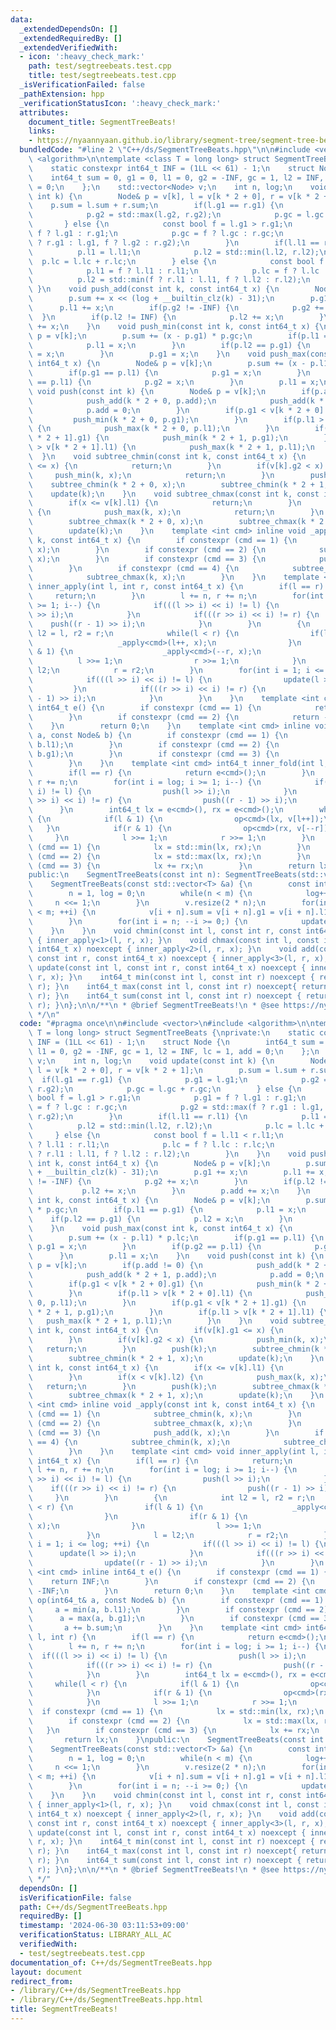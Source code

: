 ```yaml
---
data:
  _extendedDependsOn: []
  _extendedRequiredBy: []
  _extendedVerifiedWith:
  - icon: ':heavy_check_mark:'
    path: test/segtreebeats.test.cpp
    title: test/segtreebeats.test.cpp
  _isVerificationFailed: false
  _pathExtension: hpp
  _verificationStatusIcon: ':heavy_check_mark:'
  attributes:
    document_title: SegmentTreeBeats!
    links:
    - https://nyaannyaan.github.io/library/segment-tree/segment-tree-beats.hpp
  bundledCode: "#line 2 \"C++/ds/SegmentTreeBeats.hpp\"\n\n#include <vector>\n#include\
    \ <algorithm>\n\ntemplate <class T = long long> struct SegmentTreeBeats {\nprivate:\n\
    \    static constexpr int64_t INF = (1LL << 61) - 1;\n    struct Node {\n    \
    \    int64_t sum = 0, g1 = 0, l1 = 0, g2 = -INF, gc = 1, l2 = INF, lc = 1, add\
    \ = 0;\n    };\n    std::vector<Node> v;\n    int n, log;\n    void update(const\
    \ int k) {\n        Node& p = v[k], l = v[k * 2 + 0], r = v[k * 2 + 1];\n    \
    \    p.sum = l.sum + r.sum;\n        if(l.g1 == r.g1) {\n            p.g1 = l.g1;\n\
    \            p.g2 = std::max(l.g2, r.g2);\n            p.gc = l.gc + r.gc;\n \
    \       } else {\n            const bool f = l.g1 > r.g1;\n            p.g1 =\
    \ f ? l.g1 : r.g1;\n            p.gc = f ? l.gc : r.gc;\n            p.g2 = std::max(f\
    \ ? r.g1 : l.g1, f ? l.g2 : r.g2);\n        }\n        if(l.l1 == r.l1) {\n  \
    \          p.l1 = l.l1;\n            p.l2 = std::min(l.l2, r.l2);\n          \
    \  p.lc = l.lc + r.lc;\n        } else {\n            const bool f = l.l1 < r.l1;\n\
    \            p.l1 = f ? l.l1 : r.l1;\n            p.lc = f ? l.lc : r.lc;\n  \
    \          p.l2 = std::min(f ? r.l1 : l.l1, f ? l.l2 : r.l2);\n        }\n   \
    \ }\n    void push_add(const int k, const int64_t x) {\n        Node& p = v[k];\n\
    \        p.sum += x << (log + __builtin_clz(k) - 31);\n        p.g1 += x;\n  \
    \      p.l1 += x;\n        if(p.g2 != -INF) {\n            p.g2 += x;\n      \
    \  }\n        if(p.l2 != INF) {\n            p.l2 += x;\n        }\n        p.add\
    \ += x;\n    }\n    void push_min(const int k, const int64_t x) {\n        Node&\
    \ p = v[k];\n        p.sum += (x - p.g1) * p.gc;\n        if(p.l1 == p.g1) {\n\
    \            p.l1 = x;\n        }\n        if(p.l2 == p.g1) {\n            p.l2\
    \ = x;\n        }\n        p.g1 = x;\n    }\n    void push_max(const int k, const\
    \ int64_t x) {\n        Node& p = v[k];\n        p.sum += (x - p.l1) * p.lc;\n\
    \        if(p.g1 == p.l1) {\n            p.g1 = x;\n        }\n        if(p.g2\
    \ == p.l1) {\n            p.g2 = x;\n        }\n        p.l1 = x;\n    }\n   \
    \ void push(const int k) {\n        Node& p = v[k];\n        if(p.add != 0) {\n\
    \            push_add(k * 2 + 0, p.add);\n            push_add(k * 2 + 1, p.add);\n\
    \            p.add = 0;\n        }\n        if(p.g1 < v[k * 2 + 0].g1) {\n   \
    \         push_min(k * 2 + 0, p.g1);\n        }\n        if(p.l1 > v[k * 2 + 0].l1)\
    \ {\n            push_max(k * 2 + 0, p.l1);\n        }\n        if(p.g1 < v[k\
    \ * 2 + 1].g1) {\n            push_min(k * 2 + 1, p.g1);\n        }\n        if(p.l1\
    \ > v[k * 2 + 1].l1) {\n            push_max(k * 2 + 1, p.l1);\n        }\n  \
    \  }\n    void subtree_chmin(const int k, const int64_t x) {\n        if(v[k].g1\
    \ <= x) {\n            return;\n        }\n        if(v[k].g2 < x) {\n       \
    \     push_min(k, x);\n            return;\n        }\n        push(k);\n    \
    \    subtree_chmin(k * 2 + 0, x);\n        subtree_chmin(k * 2 + 1, x);\n    \
    \    update(k);\n    }\n    void subtree_chmax(const int k, const int64_t x) {\n\
    \        if(x <= v[k].l1) {\n            return;\n        }\n        if(x < v[k].l2)\
    \ {\n            push_max(k, x);\n            return;\n        }\n        push(k);\n\
    \        subtree_chmax(k * 2 + 0, x);\n        subtree_chmax(k * 2 + 1, x);\n\
    \        update(k);\n    }\n    template <int cmd> inline void _apply(const int\
    \ k, const int64_t x) {\n        if constexpr (cmd == 1) {\n            subtree_chmin(k,\
    \ x);\n        }\n        if constexpr (cmd == 2) {\n            subtree_chmax(k,\
    \ x);\n        }\n        if constexpr (cmd == 3) {\n            push_add(k, x);\n\
    \        }\n        if constexpr (cmd == 4) {\n            subtree_chmin(k, x);\n\
    \            subtree_chmax(k, x);\n        }\n    }\n    template <int cmd> void\
    \ inner_apply(int l, int r, const int64_t x) {\n        if(l == r) {\n       \
    \     return;\n        }\n        l += n, r += n;\n        for(int i = log; i\
    \ >= 1; i--) {\n            if(((l >> i) << i) != l) {\n                push(l\
    \ >> i);\n            }\n            if(((r >> i) << i) != r) {\n            \
    \    push((r - 1) >> i);\n            }\n        }\n        {\n            int\
    \ l2 = l, r2 = r;\n            while(l < r) {\n                if(l & 1) {\n \
    \                   _apply<cmd>(l++, x);\n                }\n                if(r\
    \ & 1) {\n                    _apply<cmd>(--r, x);\n                }\n      \
    \          l >>= 1;\n                r >>= 1;\n            }\n            l =\
    \ l2;\n            r = r2;\n        }\n        for(int i = 1; i <= log; ++i) {\n\
    \            if(((l >> i) << i) != l) {\n                update(l >> i);\n   \
    \         }\n            if(((r >> i) << i) != r) {\n                update((r\
    \ - 1) >> i);\n            }\n        }\n    }\n    template <int cmd> inline\
    \ int64_t e() {\n        if constexpr (cmd == 1) {\n            return INF;\n\
    \        }\n        if constexpr (cmd == 2) {\n            return -INF;\n    \
    \    }\n        return 0;\n    }\n    template <int cmd> inline void op(int64_t&\
    \ a, const Node& b) {\n        if constexpr (cmd == 1) {\n            a = min(a,\
    \ b.l1);\n        }\n        if constexpr (cmd == 2) {\n            a = max(a,\
    \ b.g1);\n        }\n        if constexpr (cmd == 3) {\n            a += b.sum;\n\
    \        }\n    }\n    template <int cmd> int64_t inner_fold(int l, int r) {\n\
    \        if(l == r) {\n            return e<cmd>();\n        }\n        l += n,\
    \ r += n;\n        for(int i = log; i >= 1; i--) {\n            if(((l >> i) <<\
    \ i) != l) {\n                push(l >> i);\n            }\n            if(((r\
    \ >> i) << i) != r) {\n                push((r - 1) >> i);\n            }\n  \
    \      }\n        int64_t lx = e<cmd>(), rx = e<cmd>();\n        while(l < r)\
    \ {\n            if(l & 1) {\n                op<cmd>(lx, v[l++]);\n         \
    \   }\n            if(r & 1) {\n                op<cmd>(rx, v[--r]);\n       \
    \     }\n            l >>= 1;\n            r >>= 1;\n        }\n        if constexpr\
    \ (cmd == 1) {\n            lx = std::min(lx, rx);\n        }\n        if constexpr\
    \ (cmd == 2) {\n            lx = std::max(lx, rx);\n        }\n        if constexpr\
    \ (cmd == 3) {\n            lx += rx;\n        }\n        return lx;\n    }\n\
    public:\n    SegmentTreeBeats(const int n): SegmentTreeBeats(std::vector<T>(n)){}\n\
    \    SegmentTreeBeats(const std::vector<T> &a) {\n        const int m = a.size();\n\
    \        n = 1, log = 0;\n        while(n < m) {\n            log++;\n       \
    \     n <<= 1;\n        }\n        v.resize(2 * n);\n        for(int i = 0; i\
    \ < m; ++i) {\n            v[i + n].sum = v[i + n].g1 = v[i + n].l1 = a[i];\n\
    \        }\n        for(int i = n; --i >= 0;) {\n            update(i);\n    \
    \    }\n    }\n    void chmin(const int l, const int r, const int64_t x) noexcept\
    \ { inner_apply<1>(l, r, x); }\n    void chmax(const int l, const int r, const\
    \ int64_t x) noexcept { inner_apply<2>(l, r, x); }\n    void add(const int l,\
    \ const int r, const int64_t x) noexcept { inner_apply<3>(l, r, x); }\n    void\
    \ update(const int l, const int r, const int64_t x) noexcept { inner_apply<4>(l,\
    \ r, x); }\n    int64_t min(const int l, const int r) noexcept { return inner_fold<1>(l,\
    \ r); }\n    int64_t max(const int l, const int r) noexcept{ return inner_fold<2>(l,\
    \ r); }\n    int64_t sum(const int l, const int r) noexcept { return inner_fold<3>(l,\
    \ r); }\n};\n\n/**\n * @brief SegmentTreeBeats!\n * @see https://nyaannyaan.github.io/library/segment-tree/segment-tree-beats.hpp\n\
    \ */\n"
  code: "#pragma once\n\n#include <vector>\n#include <algorithm>\n\ntemplate <class\
    \ T = long long> struct SegmentTreeBeats {\nprivate:\n    static constexpr int64_t\
    \ INF = (1LL << 61) - 1;\n    struct Node {\n        int64_t sum = 0, g1 = 0,\
    \ l1 = 0, g2 = -INF, gc = 1, l2 = INF, lc = 1, add = 0;\n    };\n    std::vector<Node>\
    \ v;\n    int n, log;\n    void update(const int k) {\n        Node& p = v[k],\
    \ l = v[k * 2 + 0], r = v[k * 2 + 1];\n        p.sum = l.sum + r.sum;\n      \
    \  if(l.g1 == r.g1) {\n            p.g1 = l.g1;\n            p.g2 = std::max(l.g2,\
    \ r.g2);\n            p.gc = l.gc + r.gc;\n        } else {\n            const\
    \ bool f = l.g1 > r.g1;\n            p.g1 = f ? l.g1 : r.g1;\n            p.gc\
    \ = f ? l.gc : r.gc;\n            p.g2 = std::max(f ? r.g1 : l.g1, f ? l.g2 :\
    \ r.g2);\n        }\n        if(l.l1 == r.l1) {\n            p.l1 = l.l1;\n  \
    \          p.l2 = std::min(l.l2, r.l2);\n            p.lc = l.lc + r.lc;\n   \
    \     } else {\n            const bool f = l.l1 < r.l1;\n            p.l1 = f\
    \ ? l.l1 : r.l1;\n            p.lc = f ? l.lc : r.lc;\n            p.l2 = std::min(f\
    \ ? r.l1 : l.l1, f ? l.l2 : r.l2);\n        }\n    }\n    void push_add(const\
    \ int k, const int64_t x) {\n        Node& p = v[k];\n        p.sum += x << (log\
    \ + __builtin_clz(k) - 31);\n        p.g1 += x;\n        p.l1 += x;\n        if(p.g2\
    \ != -INF) {\n            p.g2 += x;\n        }\n        if(p.l2 != INF) {\n \
    \           p.l2 += x;\n        }\n        p.add += x;\n    }\n    void push_min(const\
    \ int k, const int64_t x) {\n        Node& p = v[k];\n        p.sum += (x - p.g1)\
    \ * p.gc;\n        if(p.l1 == p.g1) {\n            p.l1 = x;\n        }\n    \
    \    if(p.l2 == p.g1) {\n            p.l2 = x;\n        }\n        p.g1 = x;\n\
    \    }\n    void push_max(const int k, const int64_t x) {\n        Node& p = v[k];\n\
    \        p.sum += (x - p.l1) * p.lc;\n        if(p.g1 == p.l1) {\n           \
    \ p.g1 = x;\n        }\n        if(p.g2 == p.l1) {\n            p.g2 = x;\n  \
    \      }\n        p.l1 = x;\n    }\n    void push(const int k) {\n        Node&\
    \ p = v[k];\n        if(p.add != 0) {\n            push_add(k * 2 + 0, p.add);\n\
    \            push_add(k * 2 + 1, p.add);\n            p.add = 0;\n        }\n\
    \        if(p.g1 < v[k * 2 + 0].g1) {\n            push_min(k * 2 + 0, p.g1);\n\
    \        }\n        if(p.l1 > v[k * 2 + 0].l1) {\n            push_max(k * 2 +\
    \ 0, p.l1);\n        }\n        if(p.g1 < v[k * 2 + 1].g1) {\n            push_min(k\
    \ * 2 + 1, p.g1);\n        }\n        if(p.l1 > v[k * 2 + 1].l1) {\n         \
    \   push_max(k * 2 + 1, p.l1);\n        }\n    }\n    void subtree_chmin(const\
    \ int k, const int64_t x) {\n        if(v[k].g1 <= x) {\n            return;\n\
    \        }\n        if(v[k].g2 < x) {\n            push_min(k, x);\n         \
    \   return;\n        }\n        push(k);\n        subtree_chmin(k * 2 + 0, x);\n\
    \        subtree_chmin(k * 2 + 1, x);\n        update(k);\n    }\n    void subtree_chmax(const\
    \ int k, const int64_t x) {\n        if(x <= v[k].l1) {\n            return;\n\
    \        }\n        if(x < v[k].l2) {\n            push_max(k, x);\n         \
    \   return;\n        }\n        push(k);\n        subtree_chmax(k * 2 + 0, x);\n\
    \        subtree_chmax(k * 2 + 1, x);\n        update(k);\n    }\n    template\
    \ <int cmd> inline void _apply(const int k, const int64_t x) {\n        if constexpr\
    \ (cmd == 1) {\n            subtree_chmin(k, x);\n        }\n        if constexpr\
    \ (cmd == 2) {\n            subtree_chmax(k, x);\n        }\n        if constexpr\
    \ (cmd == 3) {\n            push_add(k, x);\n        }\n        if constexpr (cmd\
    \ == 4) {\n            subtree_chmin(k, x);\n            subtree_chmax(k, x);\n\
    \        }\n    }\n    template <int cmd> void inner_apply(int l, int r, const\
    \ int64_t x) {\n        if(l == r) {\n            return;\n        }\n       \
    \ l += n, r += n;\n        for(int i = log; i >= 1; i--) {\n            if(((l\
    \ >> i) << i) != l) {\n                push(l >> i);\n            }\n        \
    \    if(((r >> i) << i) != r) {\n                push((r - 1) >> i);\n       \
    \     }\n        }\n        {\n            int l2 = l, r2 = r;\n            while(l\
    \ < r) {\n                if(l & 1) {\n                    _apply<cmd>(l++, x);\n\
    \                }\n                if(r & 1) {\n                    _apply<cmd>(--r,\
    \ x);\n                }\n                l >>= 1;\n                r >>= 1;\n\
    \            }\n            l = l2;\n            r = r2;\n        }\n        for(int\
    \ i = 1; i <= log; ++i) {\n            if(((l >> i) << i) != l) {\n          \
    \      update(l >> i);\n            }\n            if(((r >> i) << i) != r) {\n\
    \                update((r - 1) >> i);\n            }\n        }\n    }\n    template\
    \ <int cmd> inline int64_t e() {\n        if constexpr (cmd == 1) {\n        \
    \    return INF;\n        }\n        if constexpr (cmd == 2) {\n            return\
    \ -INF;\n        }\n        return 0;\n    }\n    template <int cmd> inline void\
    \ op(int64_t& a, const Node& b) {\n        if constexpr (cmd == 1) {\n       \
    \     a = min(a, b.l1);\n        }\n        if constexpr (cmd == 2) {\n      \
    \      a = max(a, b.g1);\n        }\n        if constexpr (cmd == 3) {\n     \
    \       a += b.sum;\n        }\n    }\n    template <int cmd> int64_t inner_fold(int\
    \ l, int r) {\n        if(l == r) {\n            return e<cmd>();\n        }\n\
    \        l += n, r += n;\n        for(int i = log; i >= 1; i--) {\n          \
    \  if(((l >> i) << i) != l) {\n                push(l >> i);\n            }\n\
    \            if(((r >> i) << i) != r) {\n                push((r - 1) >> i);\n\
    \            }\n        }\n        int64_t lx = e<cmd>(), rx = e<cmd>();\n   \
    \     while(l < r) {\n            if(l & 1) {\n                op<cmd>(lx, v[l++]);\n\
    \            }\n            if(r & 1) {\n                op<cmd>(rx, v[--r]);\n\
    \            }\n            l >>= 1;\n            r >>= 1;\n        }\n      \
    \  if constexpr (cmd == 1) {\n            lx = std::min(lx, rx);\n        }\n\
    \        if constexpr (cmd == 2) {\n            lx = std::max(lx, rx);\n     \
    \   }\n        if constexpr (cmd == 3) {\n            lx += rx;\n        }\n \
    \       return lx;\n    }\npublic:\n    SegmentTreeBeats(const int n): SegmentTreeBeats(std::vector<T>(n)){}\n\
    \    SegmentTreeBeats(const std::vector<T> &a) {\n        const int m = a.size();\n\
    \        n = 1, log = 0;\n        while(n < m) {\n            log++;\n       \
    \     n <<= 1;\n        }\n        v.resize(2 * n);\n        for(int i = 0; i\
    \ < m; ++i) {\n            v[i + n].sum = v[i + n].g1 = v[i + n].l1 = a[i];\n\
    \        }\n        for(int i = n; --i >= 0;) {\n            update(i);\n    \
    \    }\n    }\n    void chmin(const int l, const int r, const int64_t x) noexcept\
    \ { inner_apply<1>(l, r, x); }\n    void chmax(const int l, const int r, const\
    \ int64_t x) noexcept { inner_apply<2>(l, r, x); }\n    void add(const int l,\
    \ const int r, const int64_t x) noexcept { inner_apply<3>(l, r, x); }\n    void\
    \ update(const int l, const int r, const int64_t x) noexcept { inner_apply<4>(l,\
    \ r, x); }\n    int64_t min(const int l, const int r) noexcept { return inner_fold<1>(l,\
    \ r); }\n    int64_t max(const int l, const int r) noexcept{ return inner_fold<2>(l,\
    \ r); }\n    int64_t sum(const int l, const int r) noexcept { return inner_fold<3>(l,\
    \ r); }\n};\n\n/**\n * @brief SegmentTreeBeats!\n * @see https://nyaannyaan.github.io/library/segment-tree/segment-tree-beats.hpp\n\
    \ */"
  dependsOn: []
  isVerificationFile: false
  path: C++/ds/SegmentTreeBeats.hpp
  requiredBy: []
  timestamp: '2024-06-30 03:11:53+09:00'
  verificationStatus: LIBRARY_ALL_AC
  verifiedWith:
  - test/segtreebeats.test.cpp
documentation_of: C++/ds/SegmentTreeBeats.hpp
layout: document
redirect_from:
- /library/C++/ds/SegmentTreeBeats.hpp
- /library/C++/ds/SegmentTreeBeats.hpp.html
title: SegmentTreeBeats!
---
```

